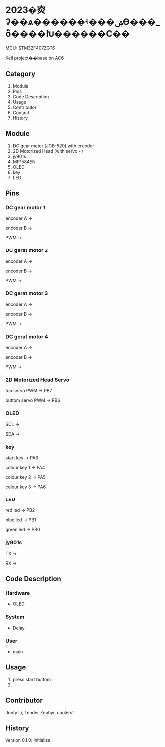 # 2023�㶫ʡ��ѧ������ʵ���ۺϴ���_ȫ����Խ������С��

MCU: STM32F407ZGT6

Keil project��base on AC6

## Category

1. Module
2. Pins
3. Code Description
4. Usage
5. Contributor
6. Contact
7. History

## Module

1. DC gear motor (JGB-520) with encoder
2. 2D Motorized Head (with servo - )
3. jy901s
4. MP1584EN
5. OLED
6. key
7. LED

## Pins

### DC gear motor 1

encoder A ->

encoder B ->

PWM ->

### DC gerat motor 2

encoder A ->

encoder B ->

PWM ->

### DC gerat motor 3

encoder A ->

encoder B ->

PWM ->

### DC gerat motor 4

encoder A ->

encoder B ->

PWM ->

### 2D Motorized Head Servo

top servo PWM -> PB7

buttom servo PWM -> PB6

### OLED

SCL ->

SDA ->

### key

start key -> PA3

colour key 1 -> PA4

colour key 2 -> PA5

colour key 3 -> PA6

### LED

red led -> PB2

blue led -> PB1

green led -> PB0

### jy901s

TX ->

RX ->

## Code Description

### Hardware

* OLED

### System

* Delay

### User

* main

## Usage

1. press start buttom
2. 

## Contributor

Jonty Li, Tender Zephyr, coolersf

## History

version 0.1.0: initialize
